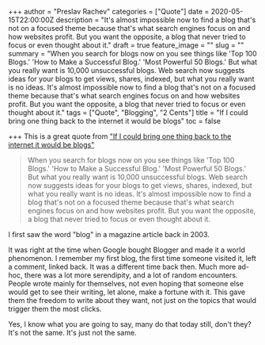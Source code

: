 +++
author = "Preslav Rachev"
categories = ["Quote"]
date = 2020-05-15T22:00:00Z
description = "It's almost impossible now to find a blog that's not on a focused theme because that's what search engines focus on and how websites profit. But you want the opposite, a blog that never tried to focus or even thought about it."
draft = true
feature_image = ""
slug = ""
summary = "When you search for blogs now on you see things like 'Top 100 Blogs.' 'How to Make a Successful Blog.' 'Most Powerful 50 Blogs.' But what you really want is 10,000 unsuccessful blogs. Web search now suggests ideas for your blogs to get views, shares, indexed, but what you really want is no ideas. It's almost impossible now to find a blog that's not on a focused theme because that's what search engines focus on and how websites profit. But you want the opposite, a blog that never tried to focus or even thought about it."
tags = ["Quote", "Blogging", "2 Cents"]
title = "If I could bring one thing back to the internet it would be blogs"
toc = false

+++
This is a great quote from ["If I could bring one thing back to the internet it would be blogs"](http://tttthis.com/blog/if-i-could-bring-one-thing-back-to-the-internet-it-would-be-blogs)

> When you search for blogs now on you see things like 'Top 100 Blogs.' 'How to Make a Successful Blog.' 'Most Powerful 50 Blogs.' But what you really want is 10,000 unsuccessful blogs. Web search now suggests ideas for your blogs to get views, shares, indexed, but what you really want is no ideas. It's almost impossible now to find a blog that's not on a focused theme because that's what search engines focus on and how websites profit. But you want the opposite, a blog that never tried to focus or even thought about it.

I first saw the word "blog" in a magazine article back in 2003.

It was right at the time when Google bought Blogger and made it a world phenomenon. I remember my first blog, the first time someone visited it, left a comment, linked back. It was a different time back then. Much more ad-hoc, there was a lot more serendipity, and a lot of random encounters. People wrote mainly for themselves, not even hoping that someone else would get to see their writing, let alone, make a fortune with it. This gave them the freedom to write about they want, not just on the topics that would trigger them the most clicks.

Yes, I know what you are going to say, many do that today still, don't they? It's not the same. It's just not the same.
